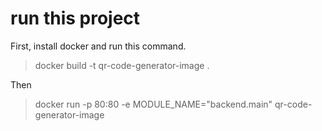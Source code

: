 # run this project

First, install docker and run this command.

> docker build -t qr-code-generator-image .

Then

> docker run -p 80:80 -e MODULE_NAME="backend.main" qr-code-generator-image

